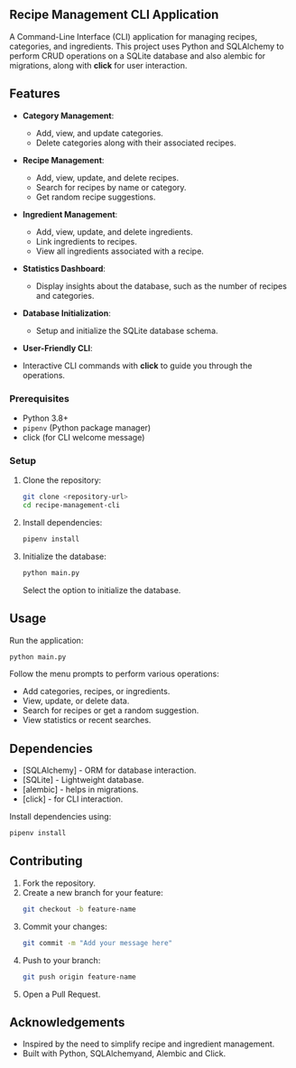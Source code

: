 ## Recipe Management CLI Application

A Command-Line Interface (CLI) application for managing recipes, categories, and ingredients. This project uses Python and SQLAlchemy to perform CRUD operations on a SQLite database and also alembic for migrations, along with **click** for user interaction.

## Features

- **Category Management**:

  - Add, view, and update categories.
  - Delete categories along with their associated recipes.

- **Recipe Management**:

  - Add, view, update, and delete recipes.
  - Search for recipes by name or category.
  - Get random recipe suggestions.

- **Ingredient Management**:

  - Add, view, update, and delete ingredients.
  - Link ingredients to recipes.
  - View all ingredients associated with a recipe.

- **Statistics Dashboard**:

  - Display insights about the database, such as the number of recipes and categories.

- **Database Initialization**:

  - Setup and initialize the SQLite database schema.

- **User-Friendly CLI**:

- Interactive CLI commands with **click** to guide you through the operations.

### Prerequisites

- Python 3.8+
- `pipenv` (Python package manager)
- click (for CLI welcome message)

### Setup

1. Clone the repository:

   ```bash
   git clone <repository-url>
   cd recipe-management-cli
   ```

2. Install dependencies:

   ```bash
   pipenv install
   ```

3. Initialize the database:
   ```bash
   python main.py
   ```
   Select the option to initialize the database.

## Usage

Run the application:

```bash
python main.py
```

Follow the menu prompts to perform various operations:

- Add categories, recipes, or ingredients.
- View, update, or delete data.
- Search for recipes or get a random suggestion.
- View statistics or recent searches.

## Dependencies

- [SQLAlchemy] - ORM for database interaction.
- [SQLite] - Lightweight database.
- [alembic] - helps in migrations.
- [click] - for CLI interaction.

Install dependencies using:

```bash
pipenv install
```

## Contributing

1. Fork the repository.
2. Create a new branch for your feature:
   ```bash
   git checkout -b feature-name
   ```
3. Commit your changes:
   ```bash
   git commit -m "Add your message here"
   ```
4. Push to your branch:
   ```bash
   git push origin feature-name
   ```
5. Open a Pull Request.

## Acknowledgements

- Inspired by the need to simplify recipe and ingredient management.
- Built with Python, SQLAlchemyand, Alembic and Click.
